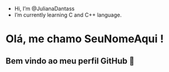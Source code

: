 - Hi, I’m @JulianaDantass
- I’m currently learning C and C++ language.

<!---
JulianaDantass/JulianaDantass is a ✨ special ✨ repository because its `README.md` (this file) appears on your GitHub profile.
You can click the Preview link to take a look at your changes.
--->

# Olá, me chamo SeuNomeAqui ! 
## Bem vindo ao meu perfil GitHub 👋

